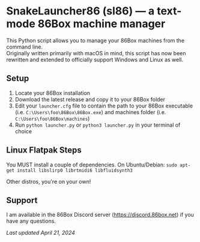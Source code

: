 # SnakeLauncher86 (sl86) — a text-mode 86Box machine manager
This Python script allows you to manage your 86Box machines from the command line.
<br/>Originally written primarily with macOS in mind, this script has now been rewritten and extended to officially support Windows and Linux as well.

## Setup
1. Locate your 86Box installation
2. Download the latest release and copy it to your 86Box folder
3. Edit your `launcher.cfg` file to contain the path to your 86Box executable (i.e. `C:\Users\foo\86Box\86Box.exe`) and machines folder (i.e. `C:\Users\foo\86Box\machines`)
4. Run `python launcher.py` or `python3 launcher.py` in your terminal of choice

## Linux Flatpak Steps
You MUST install a couple of dependencies. On Ubuntu/Debian: `sudo apt-get install libslirp0 librtmidi6 libfluidsynth3`

Other distros, you're on your own!

## Support

I am available in the 86Box Discord server (https://discord.86box.net) if you have any questions.

_Last updated April 21, 2024_

